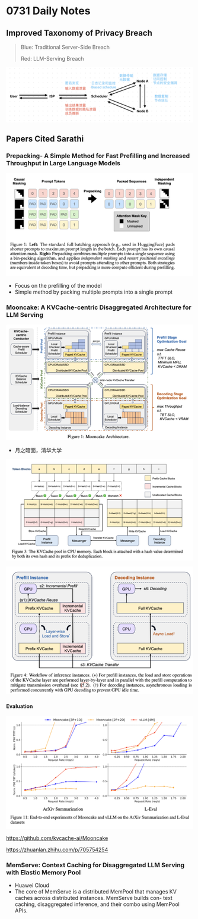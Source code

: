 # 0731 Daily Notes

## Improved Taxonomy of Privacy Breach

> Blue: Traditional Server-Side Breach
> 
> Red: LLM-Serving Breach

![alt text](png/image.png)

## Papers Cited Sarathi

### Prepacking- A Simple Method for Fast Prefilling and Increased Throughput in Large Language Models

![alt text](png/image-1.png)

- Focus on the prefilling of the model
- Simple method by packing multiple prompts into a single prompt

### Mooncake: A KVCache-centric Disaggregated Architecture for LLM Serving

![alt text](png/image-2.png)

- 月之暗面，清华大学
  
![alt text](png/image-3.png)

![alt text](png/image-4.png)

#### Evaluation
![alt text](png/image-5.png)

<https://github.com/kvcache-ai/Mooncake>

<https://zhuanlan.zhihu.com/p/705754254>

### MemServe: Context Caching for Disaggregated LLM Serving with Elastic Memory Pool

- Huawei Cloud
- The core of MemServe is a distributed MemPool that manages KV caches across distributed instances. MemServe builds con- text caching, disaggregated inference, and their combo using MemPool APIs.
